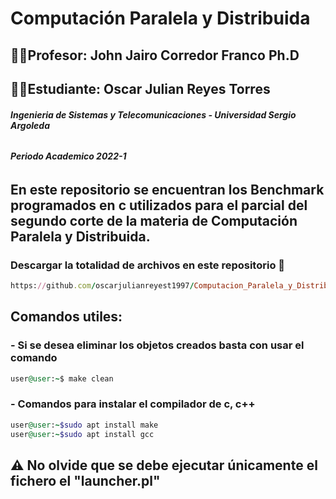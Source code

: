 # Computación Paralela y Distribuida
## 👨‍🏫**Profesor:** John Jairo Corredor Franco Ph.D
## 👨‍💻**Estudiante:** Oscar Julian Reyes Torres
###### ***Ingenieria de Sistemas y Telecomunicaciones - Universidad Sergio Argoleda*** 
###### ***Periodo Academico 2022-1***

## En este repositorio se encuentran los Benchmark programados en c utilizados para el parcial del segundo corte de la materia de Computación Paralela y Distribuida.

### **Descargar la totalidad de archivos en este repositorio** :floppy_disk: 
```ruby
https://github.com/oscarjulianreyest1997/Computacion_Paralela_y_Distribuida/tree/main/2do_Corte/Parcial/BenchMark_Parcial
```

## **Comandos utiles:**
### - Si se desea eliminar los objetos creados basta con usar el comando
```ruby
user@user:~$ make clean
```
### - Comandos para instalar el compilador de c, c++
```ruby
user@user:~$sudo apt install make
user@user:~$sudo apt install gcc
```
## :warning: **No olvide que se debe ejecutar únicamente el fichero el "launcher.pl"**
